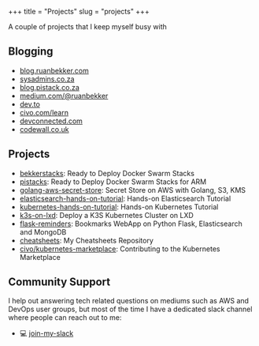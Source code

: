 +++
title = "Projects"
slug = "projects"
+++

A couple of projects that I keep myself busy with

## Blogging

* [blog.ruanbekker.com](https://blog.ruanbekker.com)
* [sysadmins.co.za](https://sysadmins.co.za)
* [blog.pistack.co.za](https://blog.pistack.co.za)
* [medium.com/@ruanbekker](https://medium.com/@ruanbekker)
* [dev.to](https://dev.to/ruanbekker)
* [civo.com/learn](https://www.civo.com/learn/setup-a-3-node-docker-swarm)
* [devconnected.com](https://devconnected.com/author/ruan_bekker/)
* [codewall.co.uk](https://www.codewall.co.uk/author/ruanbekker/)

## Projects

* [bekkerstacks](https://github.com/bekkerstacks): Ready to Deploy Docker Swarm Stacks
* [pistacks](https://github.com/pistacks?tab=repositories): Ready to Deploy Docker Swarm Stacks for ARM
* [golang-aws-secret-store](https://github.com/ruanbekker/golang-aws-secret-store): Secret Store on AWS with Golang, S3, KMS
* [elasticsearch-hands-on-tutorial](https://github.com/ruanbekker/elasticsearch-demo): Hands-on Elasticsearch Tutorial
* [kubernetes-hands-on-tutorial](https://github.com/ruanbekker/kubernetes-hands-on-demo): Hands-on Kubernetes Tutorial
* [k3s-on-lxd](https://github.com/ruanbekker/k3s-on-lxd): Deploy a K3S Kubernetes Cluster on LXD
* [flask-reminders](https://github.com/ruanbekker/flask-reminders): Bookmarks WebApp on Python Flask, Elasticsearch and MongoDB
* [cheatsheets](https://github.com/ruanbekker/cheatsheets): My Cheatsheets Repository
* [civo/kubernetes-marketplace](https://github.com/civo/kubernetes-marketplace): Contributing to the Kubernetes Marketplace

## Community Support

I help out answering tech related questions on mediums such as AWS and DevOps user groups, but most of the time I have a dedicated slack channel where people can reach out to me:

* :computer: [join-my-slack](https://linux-hackers-slack.herokuapp.com)
